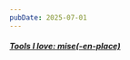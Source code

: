 ```yaml
---
pubDate: 2025-07-01
---
```


##### [Tools I love: mise(-en-place)](https://blog.vbang.dk/2025/06/29/tools-i-love-mise/)